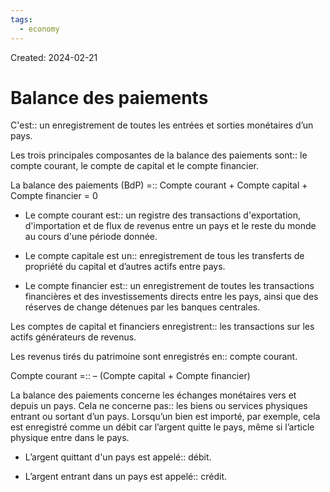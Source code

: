 ```yaml
---
tags:
  - economy
---
```

Created: 2024-02-21

# Balance des paiements

C'est:: un enregistrement de toutes les entrées et sorties monétaires d’un pays.
<!--SR:!2024-04-09,16,168-->

Les trois principales composantes de la balance des paiements sont:: le compte courant, le compte de capital et le compte financier.
<!--SR:!2024-04-06,27,276-->

La balance des paiements (BdP) =:: Compte courant + Compte capital + Compte financier = 0
<!--SR:!2024-04-12,30,260-->

- Le compte courant est:: un registre des transactions d'exportation, d'importation et de flux de revenus entre un pays et le reste du monde au cours d'une période donnée.
<!--SR:!2024-05-10,36,206-->
- Le compte capitale est un:: enregistrement de tous les transferts de propriété du capital et d’autres actifs entre pays.
<!--SR:!2024-04-13,10,148-->
- Le compte financier est:: un enregistrement de toutes les transactions financières et des investissements directs entre les pays, ainsi que des réserves de change détenues par les banques centrales.
<!--SR:!2024-04-08,6,136-->

Les comptes de capital et financiers enregistrent:: les transactions sur les actifs générateurs de revenus.
<!--SR:!2024-04-11,26,236-->

Les revenus tirés du patrimoine sont enregistrés en:: compte courant.
<!--SR:!2024-06-02,65,276-->

Compte courant =:: – (Compte capital + Compte financier)
<!--SR:!2024-04-09,16,228-->

La balance des paiements concerne les échanges monétaires vers et depuis un pays. Cela ne concerne pas:: les biens ou services physiques entrant ou sortant d’un pays. Lorsqu’un bien est importé, par exemple, cela est enregistré comme un débit car l’argent quitte le pays, même si l’article physique entre dans le pays.
<!--SR:!2024-04-17,29,228-->

- L’argent quittant d'un pays est appelé:: débit.
<!--SR:!2024-04-09,32,280-->
- L’argent entrant dans un pays est appelé:: crédit.
<!--SR:!2024-05-27,66,288-->


